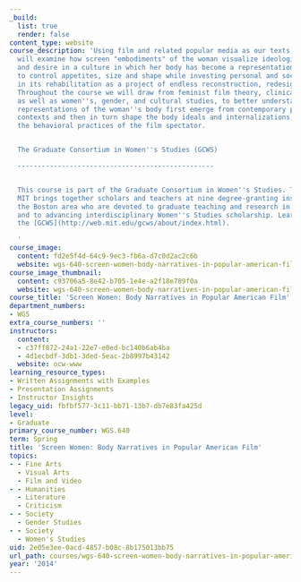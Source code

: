 ```yaml
---
_build:
  list: true
  render: false
content_type: website
course_description: 'Using film and related popular media as our texts, this course
  will examine how screen "embodiments" of the woman visualize ideologies of discipline
  and desire in a culture in which her body has become a representation of the ability
  to control appetites, size and shape while investing personal and social capital
  in its rehabilitation as a project of endless reconstruction, redesign and maintenance.
  Throughout the course we will draw from feminist film theory, clinical psychology,
  as well as women''s, gender, and cultural studies, to better understand how filmic
  representations of the woman''s body first emerge from contemporary psychosocial
  contexts and then in turn shape the body ideals and internalizations, as well as
  the behavioral practices of the film spectator.


  The Graduate Consortium in Women''s Studies (GCWS)

  -------------------------------------------------


  This course is part of the Graduate Consortium in Women''s Studies. The GCWS at
  MIT brings together scholars and teachers at nine degree-granting institutions in
  the Boston area who are devoted to graduate teaching and research in Women''s Studies
  and to advancing interdisciplinary Women''s Studies scholarship. Learn more about
  the [GCWS](http://web.mit.edu/gcws/about/index.html).

  '
course_image:
  content: fd2e5f4d-64c9-9ec3-fb6a-d7c0d2ac2c6b
  website: wgs-640-screen-women-body-narratives-in-popular-american-film-spring-2014
course_image_thumbnail:
  content: c93706a5-8e42-b705-1e4e-a2f18e789f0a
  website: wgs-640-screen-women-body-narratives-in-popular-american-film-spring-2014
course_title: 'Screen Women: Body Narratives in Popular American Film'
department_numbers:
- WGS
extra_course_numbers: ''
instructors:
  content:
  - c37ff872-24a1-22e7-e0ed-bc140b6ab4ba
  - 4d1ecbdf-3db1-3ded-5eac-2b8997b43142
  website: ocw-www
learning_resource_types:
- Written Assignments with Examples
- Presentation Assignments
- Instructor Insights
legacy_uid: fbfbf577-3c11-bb71-13b7-db7e83fa425d
level:
- Graduate
primary_course_number: WGS.640
term: Spring
title: 'Screen Women: Body Narratives in Popular American Film'
topics:
- - Fine Arts
  - Visual Arts
  - Film and Video
- - Humanities
  - Literature
  - Criticism
- - Society
  - Gender Studies
- - Society
  - Women's Studies
uid: 2e05e3ee-0acd-4857-b08c-8b175013bb75
url_path: courses/wgs-640-screen-women-body-narratives-in-popular-american-film-spring-2014
year: '2014'
---
```

